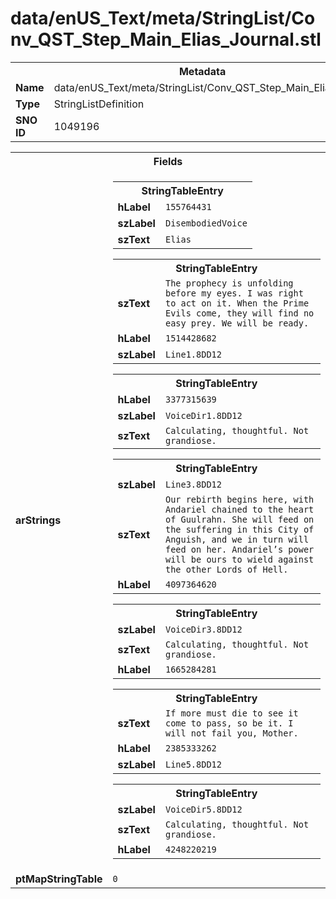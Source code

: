 <h1>data/enUS_Text/meta/StringList/Conv_QST_Step_Main_Elias_Journal.stl</h1><table><tr><th colspan="100%">Metadata</th></tr><tr><td><b>Name</b></td><td>data/enUS_Text/meta/StringList/Conv_QST_Step_Main_Elias_Journal.stl</td></tr><tr><td><b>Type</b></td><td>StringListDefinition</td></tr><tr><td><b>SNO ID</b></td><td>1049196</td></tr></table>

<table><tr><th colspan="100%">Fields</th></tr><tr><td><b>arStrings</b></td><td><table><tr><th colspan="100%">StringTableEntry</th></tr><tr><td><b>hLabel</b></td><td><code>155764431</code></td></tr><tr><td><b>szLabel</b></td><td><code>DisembodiedVoice</code></td></tr><tr><td><b>szText</b></td><td><code>Elias</code></td></tr></table>


<table><tr><th colspan="100%">StringTableEntry</th></tr><tr><td><b>szText</b></td><td><code>The prophecy is unfolding before my eyes. I was right to act on it. When the Prime Evils come, they will find no easy prey. We will be ready.</code></td></tr><tr><td><b>hLabel</b></td><td><code>1514428682</code></td></tr><tr><td><b>szLabel</b></td><td><code>Line1.8DD12</code></td></tr></table>


<table><tr><th colspan="100%">StringTableEntry</th></tr><tr><td><b>hLabel</b></td><td><code>3377315639</code></td></tr><tr><td><b>szLabel</b></td><td><code>VoiceDir1.8DD12</code></td></tr><tr><td><b>szText</b></td><td><code>Calculating, thoughtful. Not grandiose.</code></td></tr></table>


<table><tr><th colspan="100%">StringTableEntry</th></tr><tr><td><b>szLabel</b></td><td><code>Line3.8DD12</code></td></tr><tr><td><b>szText</b></td><td><code>Our rebirth begins here, with Andariel chained to the heart of Guulrahn. She will feed on the suffering in this City of Anguish, and we in turn will feed on her. Andariel’s power will be ours to wield against the other Lords of Hell.</code></td></tr><tr><td><b>hLabel</b></td><td><code>4097364620</code></td></tr></table>


<table><tr><th colspan="100%">StringTableEntry</th></tr><tr><td><b>szLabel</b></td><td><code>VoiceDir3.8DD12</code></td></tr><tr><td><b>szText</b></td><td><code>Calculating, thoughtful. Not grandiose.</code></td></tr><tr><td><b>hLabel</b></td><td><code>1665284281</code></td></tr></table>


<table><tr><th colspan="100%">StringTableEntry</th></tr><tr><td><b>szText</b></td><td><code>If more must die to see it come to pass, so be it. I will not fail you, Mother.</code></td></tr><tr><td><b>hLabel</b></td><td><code>2385333262</code></td></tr><tr><td><b>szLabel</b></td><td><code>Line5.8DD12</code></td></tr></table>


<table><tr><th colspan="100%">StringTableEntry</th></tr><tr><td><b>szLabel</b></td><td><code>VoiceDir5.8DD12</code></td></tr><tr><td><b>szText</b></td><td><code>Calculating, thoughtful. Not grandiose.</code></td></tr><tr><td><b>hLabel</b></td><td><code>4248220219</code></td></tr></table>


</td></tr><tr><td><b>ptMapStringTable</b></td><td><code>0</code></td></tr></table>

